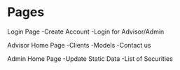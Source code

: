 # Pages

Login Page
-Create Account
-Login for Advisor/Admin

Advisor Home Page
-Clients
-Models
-Contact us

Admin Home Page
-Update Static Data
-List of Securities

